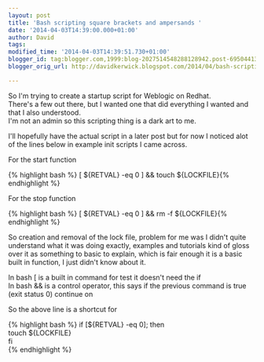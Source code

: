 ```yaml
---
layout: post
title: 'Bash scripting square brackets and ampersands '
date: '2014-04-03T14:39:00.000+01:00'
author: David
tags: 
modified_time: '2014-04-03T14:39:51.730+01:00'
blogger_id: tag:blogger.com,1999:blog-2027514548288128942.post-6950441359672593999
blogger_orig_url: http://davidkerwick.blogspot.com/2014/04/bash-scripting-square-brackets-and.html

---
```


So I'm trying to create a startup script for Weblogic on Redhat.  
There's a few out there, but I wanted one that did everything I wanted and that I also understood.  
I'm not an admin so this scripting thing is a dark art to me.  

I'll hopefully have the actual script in a later post but for now I noticed alot of the lines below in example init scripts I came across.  

For the start function  

{% highlight bash %} [ ${RETVAL} -eq 0 ] && touch ${LOCKFILE}{% endhighlight %} 

For the stop function   

{% highlight bash %} [ ${RETVAL} -eq 0 ] && rm -f ${LOCKFILE}{% endhighlight %} 

So creation and removal of the lock file, problem for me was I didn't quite understand what it was doing exactly, examples and tutorials kind of gloss over it as something to basic to explain, which is fair enough it is a basic built in function, I just didn't know about it.  

In bash [ is a built in command for test it doesn't need the if  
In bash && is a control operator, this says if the previous command is true (exit status 0) continue on  

So the above line is a shortcut for  

{% highlight bash %} if [${RETVAL} -eq 0]; then  
   touch ${LOCKFILE}  
fi  
{% endhighlight %} 